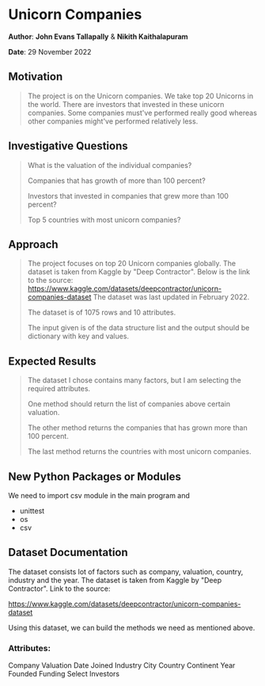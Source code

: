 # Unicorn Companies 

**Author**: **John Evans Tallapally** & **Nikith Kaithalapuram**

**Date**: 29 November 2022


## Motivation 
> The project is on the Unicorn companies. We take top 20 Unicorns in the world.
> There are investors that invested in these unicorn companies. Some 
> companies must've performed really good whereas other companies might've
> performed relatively less.


## Investigative Questions 
> What is the valuation of the individual companies?
>
> Companies that has growth of more than 100 percent?
> 
> Investors that invested in companies that grew more than 100 percent?
>
> Top 5 countries with most unicorn companies? 

## Approach 
> The project focuses on top 20 Unicorn companies globally. The dataset is taken 
> from Kaggle by "Deep Contractor". Below is the link to the source:
> https://www.kaggle.com/datasets/deepcontractor/unicorn-companies-dataset
> The dataset was last updated in February 2022.
> 
> The dataset is of 1075 rows and 10 attributes. 
>
> The input given is of the data structure list and the output should be 
> dictionary with key and values.

## Expected Results 
> The dataset I chose contains many factors, but I am selecting the required
> attributes.
> 
> One method should return the list of companies above certain valuation. 
> 
> The other method returns the companies that has grown more than
> 100 percent.
> 
> The last method returns the countries with most unicorn companies.

## New Python Packages or Modules

We need to import csv module in the main program and 
* unittest
* os
* csv
>


## Dataset Documentation
>
The dataset consists lot of factors such as company, valuation, country, 
industry and the year. The dataset is taken from Kaggle by "Deep Contractor".
Link to the source:

https://www.kaggle.com/datasets/deepcontractor/unicorn-companies-dataset
>
Using this dataset, we can build the methods we need as mentioned above.


### Attributes: 
Company
Valuation
Date Joined
Industry
City
Country
Continent
Year Founded
Funding
Select Investors

